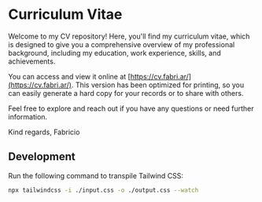 # Curriculum Vitae

Welcome to my CV repository! Here, you'll find my curriculum vitae, which is designed to give you a comprehensive overview of my professional background, including my education, work experience, skills, and achievements.

You can access and view it online at [https://cv.fabri.ar/](https://cv.fabri.ar/). This version has been optimized for printing, so you can easily generate a hard copy for your records or to share with others.

Feel free to explore and reach out if you have any questions or need further information.

Kind regards,
Fabricio

## Development

Run the following command to transpile Tailwind CSS:

```bash
npx tailwindcss -i ./input.css -o ./output.css --watch
```
